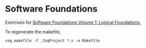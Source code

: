 # Software Foundations
Exercises for [Software Foundations Volume 1: Logical Foundations.](https://softwarefoundations.cis.upenn.edu/lf-current/toc.html)

To regenerate the makefile, 
	
	coq_makefile -f _CoqProject *.v -o Makefile
